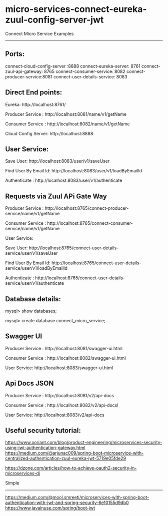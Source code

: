 # micro-services-connect-eureka-zuul-config-server-jwt

Connect Micro Service Examples
**********************************

Ports:
-------------
connect-cloud-config-server :8888
connect-eureka-server: 8761
connect-zuul-api-gateway: 8765
connect-consumer-service: 8082
connect-producer-service:8081
connect-user-details-service: 8083

Direct End points:
-------------------------------
Eureka: http://localhost:8761/

Producer Service : http://localhost:8081/name/v1/getName

Consumer Service : http://localhost:8082/name/v1/getName

Cloud Config Server: http://localhost:8888

User Service:
---------------

Save User: http://localhost:8083/user/v1/saveUser

Find User By Email Id: http://localhost:8083/user/v1/loadByEmailId

Authenticate : http://localhost:8083/user/v1/authenticate

Requests via Zuul APi Gate Way
-------------------------------
Producer Service : http://localhost:8765/connect-producer-service/name/v1/getName

Consumer Service : http://localhost:8765/connect-consumer-service/name/v1/getName

User Service:

Save User: http://localhost:8765/connect-user-details-service/user/v1/saveUser

Find User By Email Id: http://localhost:8765/connect-user-details-service/user/v1/loadByEmailId

Authenticate :  http://localhost:8765/connect-user-details-service/user/v1/authenticate

Database details:
------------------------------

mysql> show databases;

mysql> create database connect_micro_service;

Swagger UI
------------
Producer Service : http://localhost:8081/swagger-ui.html

Consumer Service : http://localhost:8082/swagger-ui.html

User Service: http://localhost:8083/swagger-ui.html

Api Docs JSON
--------------
Producer Service : http://localhost:8081/v2/api-docs

Consumer Service : http://localhost:8082/v2/api-docsl

User Service: http://localhost:8083/v2/api-docs

Useful security tutorial:
----------------------------
https://www.xoriant.com/blog/product-engineering/microservices-security-using-jwt-authentication-gateway.html
https://medium.com/@arjunac009/spring-boot-microservice-with-centralized-authentication-zuul-eureka-jwt-5719e05fde29

https://dzone.com/articles/how-to-achieve-oauth2-security-in-microservices-di


Simple
***********
https://medium.com/@mool.smreeti/microservices-with-spring-boot-authentication-with-jwt-and-spring-security-6e10155d9db0
https://www.javainuse.com/spring/boot-jwt

